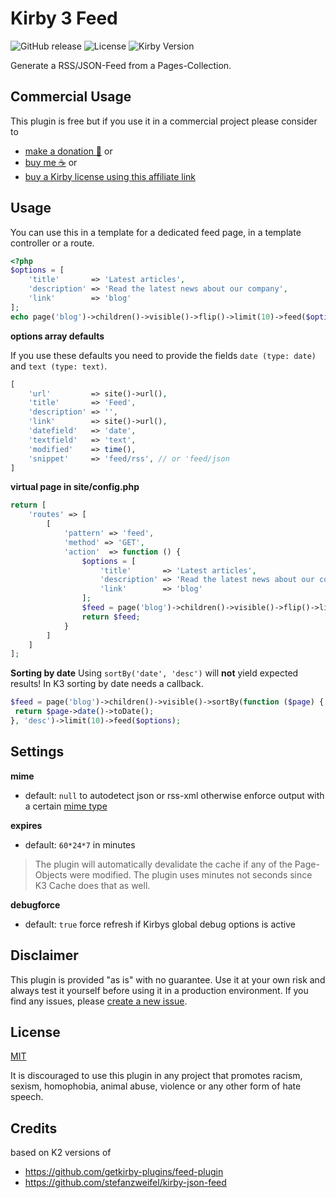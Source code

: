 # Kirby 3 Feed

![GitHub release](https://img.shields.io/github/release/bnomei/kirby3-feed.svg?maxAge=1800) ![License](https://img.shields.io/github/license/mashape/apistatus.svg) ![Kirby Version](https://img.shields.io/badge/Kirby-3%2B-black.svg)

Generate a RSS/JSON-Feed from a Pages-Collection.

## Commercial Usage

This plugin is free but if you use it in a commercial project please consider to 
- [make a donation 🍻](https://www.paypal.me/bnomei/5) or
- [buy me ☕](https://buymeacoff.ee/bnomei) or
- [buy a Kirby license using this affiliate link](https://a.paddle.com/v2/click/1129/35731?link=1170)

## Usage

You can use this in a template for a dedicated feed page, in a template controller or a route.

```php
<?php
$options = [
    'title'       => 'Latest articles',
    'description' => 'Read the latest news about our company',
    'link'        => 'blog'
];
echo page('blog')->children()->visible()->flip()->limit(10)->feed($options);
```

**options array defaults**

If you use these defaults you need to provide the fields `date (type: date)` and `text (type: text)`.

```php
[
    'url'         => site()->url(),
    'title'       => 'Feed',
    'description' => '',
    'link'        => site()->url(),
    'datefield'   => 'date',
    'textfield'   => 'text',
    'modified'    => time(),
    'snippet'     => 'feed/rss', // or 'feed/json
]
```

**virtual page in site/config.php**
```php
return [
    'routes' => [
        [
            'pattern' => 'feed',
            'method' => 'GET',
            'action'  => function () {
                $options = [
                    'title'       => 'Latest articles',
                    'description' => 'Read the latest news about our company',
                    'link'        => 'blog'
                ];
                $feed = page('blog')->children()->visible()->flip()->limit(10)->feed($options);
                return $feed;
            }
        ]
    ]
];
```

**Sorting by date**
Using `sortBy('date', 'desc')` will **not** yield expected results! In K3 sorting by date needs a callback.
```php
$feed = page('blog')->children()->visible()->sortBy(function ($page) {
 return $page->date()->toDate();
}, 'desc')->limit(10)->feed($options);
```

## Settings

**mime**
- default: `null` to autodetect json or rss-xml otherwise enforce output with a certain [mime type](https://github.com/k-next/kirby/blob/master/src/Toolkit/Mime.php)

**expires**
- default: `60*24*7` in minutes

> The plugin will automatically devalidate the cache if any of the Page-Objects were modified. The plugin uses minutes not seconds since K3 Cache does that as well.

**debugforce**
- default: `true`
force refresh if Kirbys global debug options is active


## Disclaimer

This plugin is provided "as is" with no guarantee. Use it at your own risk and always test it yourself before using it in a production environment. If you find any issues, please [create a new issue](https://github.com/bnomei/kirby3-feed/issues/new).

## License

[MIT](https://opensource.org/licenses/MIT)

It is discouraged to use this plugin in any project that promotes racism, sexism, homophobia, animal abuse, violence or any other form of hate speech.

## Credits

based on K2 versions of
- https://github.com/getkirby-plugins/feed-plugin
- https://github.com/stefanzweifel/kirby-json-feed
